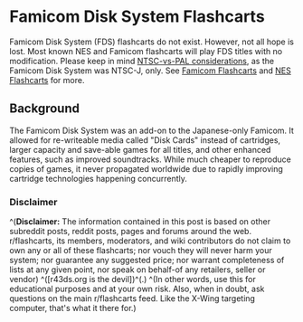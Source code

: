 # Famicom Disk System Flashcarts

Famicom Disk System (FDS) flashcarts do not exist. However, not all hope is lost. Most known NES and Famicom flashcarts will play FDS titles with no modification. Please keep in mind [NTSC-vs-PAL considerations](https://www.reddit.com/r/flashcarts/wiki/ntsc-vs-pal-flashcart-considerations), as the Famicom Disk System was NTSC-J, only. See [Famicom Flashcarts](https://www.reddit.com/r/flashcarts/wiki/famicom-flashcarts) and [NES Flashcarts](https://www.reddit.com/r/flashcarts/wiki/nintendo-entertainment-system-flashcarts) for more.

## Background

The Famicom Disk System was an add-on to the Japanese-only Famicom. It allowed for re-writeable media called "Disk Cards" instead of cartridges, larger capacity and save-able games for all titles, and other enhanced features, such as improved soundtracks. While much cheaper to reproduce copies of games, it never propagated worldwide due to rapidly improving cartridge technologies happening concurrently.


### Disclaimer
^(**Disclaimer:** The information contained in this post is based on other subreddit posts, reddit posts, pages and forums around the web. r/flashcarts, its members, moderators, and wiki contributors do not claim to own any or all of these flashcarts; nor vouch they will never harm your system; nor guarantee any suggested price; nor warrant completeness of lists at any given point, nor speak on behalf-of any retailers, seller or vendor) ^([r43ds.org is the devil])^(.) ^(In other words, use this for educational purposes and at your own risk. Also, when in doubt, ask questions on the main r/flashcarts feed. Like the X-Wing targeting computer, that's what it there for.)